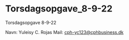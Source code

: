 # Torsdagsopgave_8-9-22
Torsdagsopgave 8-9-22

Navn: Yuleisy C. Rojas
Mail: cph-yc123@cphbusiness.dk
